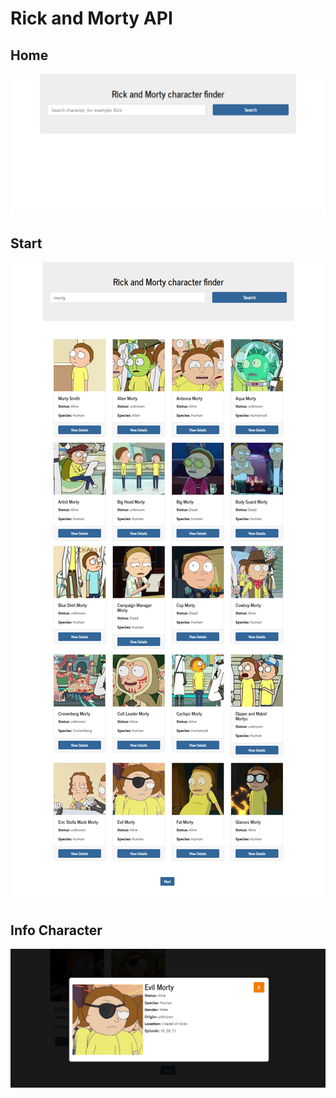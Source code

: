 # Rick and Morty API


## Home
<p align="center"><img src="1.png"></p>

## Start
<p align="center"><img src="2.png"></p>

## Info Character
<p align="center"><img src="3.png"></p>